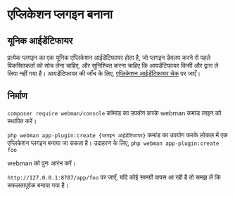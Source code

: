 # एप्लिकेशन प्लगइन बनाना

## यूनिक आईडेंटिफायर

प्रत्येक प्लगइन का एक यूनिक एप्लिकेशन आईडेंटिफायर होता है, जो प्लगइन डेवलप करने से पहले विकसितकर्ता को सोच लेना चाहिए, और सुनिश्चित करना चाहिए कि आयडेंटिफायर किसी और द्वारा ले लिया नहीं गया है। 
आयडेंटिफायर की जाँच के लिए, [एप्लिकेशन आईडेंटिफायर चेक](https://www.workerman.net/app/check) पर जाएँ।

## निर्माण

`composer require webman/console` कॉमांड का उपयोग करके webman कमांड लाइन को स्थापित करें।

`php webman app-plugin:create {प्लगइन आईडेंटिफायर}` कमांड का उपयोग करके लोकल में एक एप्लिकेशन प्लगइन बनाया जा सकता है।
उदाहरण के लिए, `php webman app-plugin:create foo`

webman को पुनः आरंभ करें।

`http://127.0.0.1:8787/app/foo` पर जाएँ, यदि कोई सामग्री वापस आ रही है तो समझ लें कि सफलतापूर्वक बनाया गया है।
